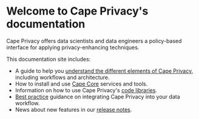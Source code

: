 # Welcome to Cape Privacy's documentation

Cape Privacy offers data scientists and data engineers a policy-based interface for applying privacy-enhancing techniques.

This documentation site includes:

* A guide to help you [understand the different elements of Cape Privacy](/understand/), including workflows and architecture.
* How to install and use [Cape Core](/cape-core/) services and tools.
* Information on how to use Cape Privacy's [code libraries](/libraries/).
* [Best practice](/best-practices/) guidance on integrating Cape Privacy into your data workflow.
* News about new features in our [release notes](/release-notes/).
